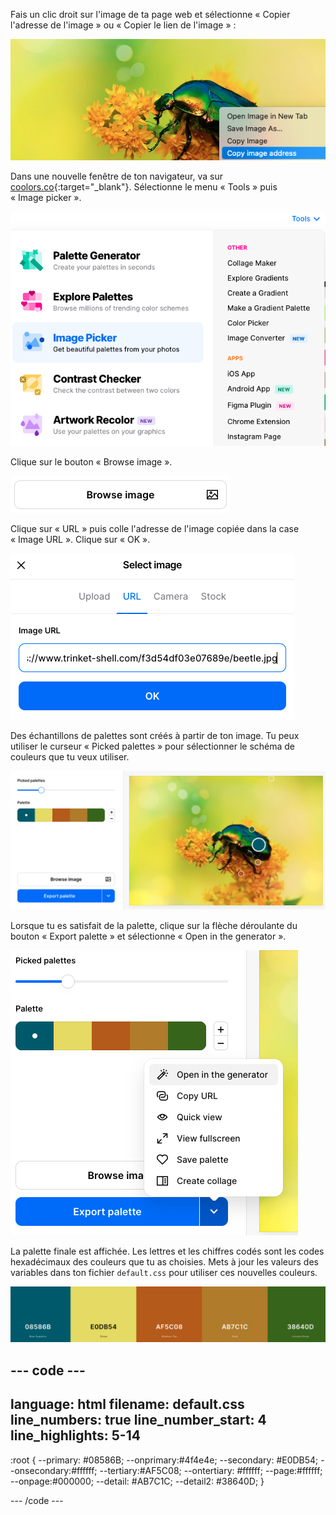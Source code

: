 Fais un clic droit sur l'image de ta page web et sélectionne « Copier l'adresse de l'image » ou « Copier le lien de l'image » :

![La zone de sortie dans Trinket avec une grande image de scarabée. Le menu du clic droit comporte une option "Copier l'adresse de l'image"'.](images/copy-image-address.png)

Dans une nouvelle fenêtre de ton navigateur, va sur [coolors.co](https://coolors.co){:target="_blank"}. Sélectionne le menu « Tools » puis « Image picker ».

![Le site web coolors.co avec les outils sélectionnés dans le coin supérieur droit. L'outil "Image picker" est mis en évidence dans le menu déroulant.](images/image-picker-menu.png)

Clique sur le bouton « Browse image ».

![Le bouton Browse image.](images/browse-image-button.png)

Clique sur « URL » puis colle l'adresse de l'image copiée dans la case « Image URL ». Clique sur « OK ».

![La boîte de sélection de l'image avec l'URL sélectionnée et l'adresse de l'image du scarabée copiée.](images/select-image-box.png)

Des échantillons de palettes sont créés à partir de ton image. Tu peux utiliser le curseur « Picked palettes » pour sélectionner le schéma de couleurs que tu veux utiliser.

![Le curseur de la palette choisie se trouve à un tiers de sa hauteur. L'image est présentée avec des zones indiquant où les couleurs ont été sélectionnées.](images/generated-image-palettes.png)

Lorsque tu es satisfait de la palette, clique sur la flèche déroulante du bouton « Export palette » et sélectionne « Open in the generator ».

![Le menu de la palette d'exportation avec l'élément supérieur "Open in the generator" sélectionné.](images/generate-palette-menu.png)

La palette finale est affichée. Les lettres et les chiffres codés sont les codes hexadécimaux des couleurs que tu as choisies. Mets à jour les valeurs des variables dans ton fichier `default.css` pour utiliser ces nouvelles couleurs.

![Des carrés de couleur sur lesquels sont inscrits les codes hexagonaux.](images/final-image-palette.png)


--- code ---
---
language: html
filename: default.css
line_numbers: true
line_number_start: 4
line_highlights: 5-14
---

:root {
  --primary: #08586B;
  --onprimary:#4f4e4e;
  --secondary: #E0DB54;
  --onsecondary:#ffffff;
  --tertiary:#AF5C08;
  --ontertiary: #ffffff;
  --page:#ffffff;
  --onpage:#000000;
  --detail: #AB7C1C;
  --detail2: #38640D;
}

--- /code ---
